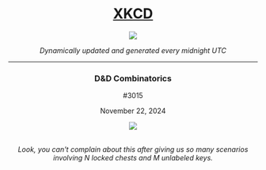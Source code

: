 
<h1 align="center"><a href="https://xkcd.com">XKCD</a></h1>
<div align="center">
    <img src="https://img.shields.io/github/last-commit/ShashashankThakur/XKCD?label=last%20updated" />
</div>

<p align="center"><i>Dynamically updated and generated every midnight UTC</i></p>
<hr>
<div align="center">
    <h3><strong>D&D Combinatorics</strong></h3>
    <p>#3015</p>
    <p>November 22, 2024</p>
    <img src="https://imgs.xkcd.com/comics/dnd_combinatorics.png">
    <br></br>
    <p><i>Look, you can't complain about this after giving us so many scenarios involving N locked chests and M unlabeled keys.</i></p>
</div>
